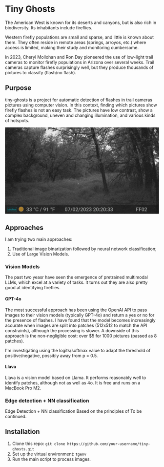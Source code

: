 # Tiny Ghosts
The American West is known for its deserts and canyons, but is also rich in biodiversity. 
Its inhabitants include fireflies.

Western firefly populations are small and sparse, and little is known about them. 
They often reside in remote areas (springs, arroyos, etc.) where access is limited, making their study and monitoring cumbersome.

In 2023, Cheryl Mollohan and Ron Day pioneered the use of low-light trail cameras to monitor firefly populations in Arizona over several weeks. 
Trail cameras capture flashes surprisingly well, but they produce thousands of pictures to classify (flash/no flash). 

## Purpose
tiny-ghosts is a project for automatic detection of flashes in trail cameras pictures using computer vision.
In this context, finding which pictures show firefly flashes is not an easy task.
The pictures have low contrast, show a complex background, uneven and changing illumination, and various kinds of hotspots.

![typical trail camera picture showing two firefly flashes in the center](jpg/flash/DSCF0304.JPG)

## Approaches
I am trying two main approaches:
1. Traditional image binarization followed by neural network classification;
2. Use of Large Vision Models.

### Vision Models
The past two yeasr have seen the emergence of pretrained multimodal LLMs, which excel at a variety of tasks.
It turns out they are also pretty good at identifying fireflies.

#### GPT-4o
The most successful approach has been using the OpenAI API to pass images to their vision models (typically GPT-4o) and return a yes or no for the presence of flashes.
I have found that the model becomes increasingly accurate when images are split into patches (512x512 to match the API constraints), although the processing is slower.
A downside of this approach is the non-negligible cost: over $5 for 1000 pictures (passed as 8 patches).

I'm investigating using the logits/softmax value to adapt the threshold of positive/negative, possibly away from p = 0.5.

#### Llava
Llava is a vision model based on Llama. 
It performs reasonably well to identify patches, although not as well as 4o. 
It is free and runs on a MacBook Pro M2.

### Edge detection + NN classification
Edge Detection + NN classification
Based on the principles of 
To be continued.

## Installation
1. Clone this repo: `git clone https://github.com/your-username/tiny-ghosts.git`
2. Set up the virtual environment: `tgenv`
3. Run the main script to process images.
